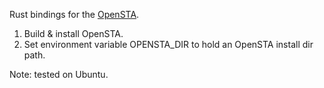 Rust bindings for the [OpenSTA](https://github.com/The-OpenROAD-Project/OpenSTA).

1) Build & install OpenSTA.
2) Set environment variable OPENSTA_DIR to hold an OpenSTA install dir path.

Note: tested on Ubuntu.
